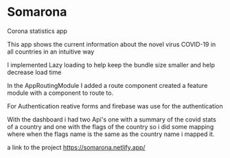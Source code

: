 # Somarona
Corona statistics app 

This app shows the current information about the novel virus COVID-19 in all countries in an intuitive way

I implemented Lazy loading to help keep the bundle size smaller and help decrease
load time

In the AppRoutingModule I added a route component 
created a feature module with a  component to route to.

For Authentication reative forms and firebase was use for the authentication

With the dashboard i had two Api's one with a summary of the covid  stats of a country and one with the 
flags of the country so i did some mapping where when the flags name is the same as the country name i mapped it.

a link to the project https://somarona.netlify.app/
